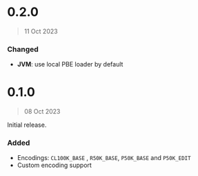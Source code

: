 # 0.2.0
> 11 Oct 2023

### Changed
- **JVM**: use local PBE loader by default

# 0.1.0
> 08 Oct 2023

Initial release.

### Added
- Encodings: `CL100K_BASE` , `R50K_BASE`, `P50K_BASE` and `P50K_EDIT`
- Custom encoding support
